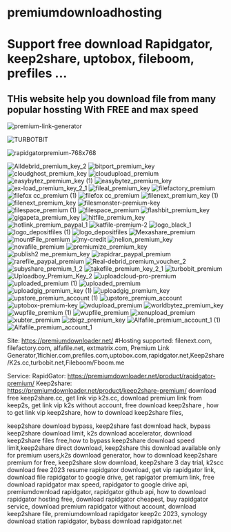 # premiumdownloadhosting
# Support free download Rapidgator, keep2share, uptobox, fileboom, prefiles ...
## THis website help you download file from many popular hossting With FREE and max speed

![premium-link-generator](https://github.com/Jimmy11268/premiumdownloadhosting/assets/132969087/f65b33ad-d823-4eaf-97ec-e066c0f2be6a)

![TURBOTBIT](https://github.com/Jimmy11268/premiumdownloadhosting/assets/132969087/c6a9ca97-0a54-4cf8-a9a8-1a25ee031603)

![rapidgatorpremium-768x768](https://github.com/Jimmy11268/premiumdownloadhosting/assets/132969087/1f6c9d40-fda6-4a6d-b31c-5a638e297c42)

![Alldebrid_premium_key_2](https://github.com/Jimmy11268/premiumdownloadhosting/assets/132969087/25dc5873-f994-4c1a-bdbd-c8574ffc205b)
![bitport_premium_key](https://github.com/Jimmy11268/premiumdownloadhosting/assets/132969087/20f40a42-f689-47b8-b967-1c6af2b6777b)
![cloudghost_premium_key](https://github.com/Jimmy11268/premiumdownloadhosting/assets/132969087/98f6ff11-0251-4dd2-8991-7883a8f70180)
![cloudupload_premium](https://github.com/Jimmy11268/premiumdownloadhosting/assets/132969087/a7dc82a0-8647-4b1c-94ee-80542a484c5e)
![easybytez_premium_key (1)](https://github.com/Jimmy11268/premiumdownloadhosting/assets/132969087/a01a9640-ba88-404e-b3d5-113e230bcb8d)
![easybytez_premium_key](https://github.com/Jimmy11268/premiumdownloadhosting/assets/132969087/86ef04a3-42a1-4459-b97a-fc2ac448b6ff)
![ex-load_premium_key_2_1](https://github.com/Jimmy11268/premiumdownloadhosting/assets/132969087/6b2938f2-ad62-4742-a77a-f72cab1f41a8)
![fileal_premium_key](https://github.com/Jimmy11268/premiumdownloadhosting/assets/132969087/37bc7e0f-7b5c-4391-b74d-5af8b6756eb9)
![filefactory_premium](https://github.com/Jimmy11268/premiumdownloadhosting/assets/132969087/6042614a-af19-4ea7-b57a-17571ce0297b)
![filefox cc_premium (1)](https://github.com/Jimmy11268/premiumdownloadhosting/assets/132969087/cf0597ab-4726-40a2-a131-96fc4ac6a6a5)
![filefox cc_premium](https://github.com/Jimmy11268/premiumdownloadhosting/assets/132969087/fe101160-2a25-46ac-8a35-eeba61974bb4)
![filenext_premium_key (1)](https://github.com/Jimmy11268/premiumdownloadhosting/assets/132969087/999d1c0b-3130-4cfb-883c-074bbc838cf1)
![filenext_premium_key](https://github.com/Jimmy11268/premiumdownloadhosting/assets/132969087/55e762a4-2e96-43a2-bbe3-3c3381742595)
![filesmonster-premium-key](https://github.com/Jimmy11268/premiumdownloadhosting/assets/132969087/f9123f9a-c707-459a-9b22-5156308c806c)
![filespace_premium (1)](https://github.com/Jimmy11268/premiumdownloadhosting/assets/132969087/582d4b6f-7115-448c-8cc4-cbf6b7baa906)
![filespace_premium](https://github.com/Jimmy11268/premiumdownloadhosting/assets/132969087/69f1a271-8eb0-4e48-b83f-246142493119)
![flashbit_premium_key](https://github.com/Jimmy11268/premiumdownloadhosting/assets/132969087/3b1ae8a7-53ef-4e8d-aebb-a4acd428c5c9)
![gigapeta_premium_key](https://github.com/Jimmy11268/premiumdownloadhosting/assets/132969087/ac8d98ce-e73a-478c-a530-c97b7f9e8bd5)
![hitfile_premium_key](https://github.com/Jimmy11268/premiumdownloadhosting/assets/132969087/e4ae92f3-5ba1-4361-817b-f380702b53ee)
![hotlink_premium_paypal_1](https://github.com/Jimmy11268/premiumdownloadhosting/assets/132969087/d2bc7a1b-cf2e-4eee-a976-7882856b9130)
![katfile-premium-2](https://github.com/Jimmy11268/premiumdownloadhosting/assets/132969087/68d1762c-f32a-46d0-a09c-59dbcf8b89a0)
![logo_black_1](https://github.com/Jimmy11268/premiumdownloadhosting/assets/132969087/3b63c6e1-4761-488c-acf7-271520c1bddc)
![logo_depositfiles (1)](https://github.com/Jimmy11268/premiumdownloadhosting/assets/132969087/b8dde0e8-2ae0-4897-baed-3f64a74d1b15)
![logo_depositfiles](https://github.com/Jimmy11268/premiumdownloadhosting/assets/132969087/3a4ac8f1-fd9e-4bdf-ac95-1c9dadeb3c05)
![Mexashare_premium](https://github.com/Jimmy11268/premiumdownloadhosting/assets/132969087/b37cb5bd-a68b-4add-9e3b-20ced6c64964)
![mountFile_premium](https://github.com/Jimmy11268/premiumdownloadhosting/assets/132969087/7af7ecc5-3de3-4897-9c3e-bff202038f52)
![my-credit](https://github.com/Jimmy11268/premiumdownloadhosting/assets/132969087/3d4c9b2a-baf5-461d-95bd-79084f2a821e)
![nelion_premium_key](https://github.com/Jimmy11268/premiumdownloadhosting/assets/132969087/854b204b-09ef-4a74-a501-a5b12e09bdac)
![novafile_premium](https://github.com/Jimmy11268/premiumdownloadhosting/assets/132969087/0e55f950-ff5c-4e95-b3e9-feeb93c09adb)
![premiumize_premium_key](https://github.com/Jimmy11268/premiumdownloadhosting/assets/132969087/e289e5d0-796a-4e6b-ad00-a14f547bc2aa)
![publish2 me_premium_key](https://github.com/Jimmy11268/premiumdownloadhosting/assets/132969087/58ff445f-d33a-4757-b0ee-155172d90eb4)
![rapidrar_paypal_premium](https://github.com/Jimmy11268/premiumdownloadhosting/assets/132969087/ca19477b-ab4b-4e92-a0ac-51cf3f25f500)
![rarefile_paypal_premium](https://github.com/Jimmy11268/premiumdownloadhosting/assets/132969087/de1ca830-92ef-4b77-adaf-0cb5a471422d)
![Real-debrid_premium_voucher_2](https://github.com/Jimmy11268/premiumdownloadhosting/assets/132969087/f9f060c4-b0a6-4c71-be06-61437577e102)
![subyshare_premium_1_2](https://github.com/Jimmy11268/premiumdownloadhosting/assets/132969087/cf0aa946-539c-40ff-bb2a-6468c54f270a)
![takefile_premium_key_2_1](https://github.com/Jimmy11268/premiumdownloadhosting/assets/132969087/5b05579f-bb3f-4b69-a208-3a475f8cb388)
![turbobit_premium](https://github.com/Jimmy11268/premiumdownloadhosting/assets/132969087/046038ea-29ea-432c-8a0e-44413a91f853)
![Uploadboy_Premium_Key_2](https://github.com/Jimmy11268/premiumdownloadhosting/assets/132969087/1c55174e-76ab-4b13-b51e-80dbbbd83cc9)
![uploadcloud-pro-premium](https://github.com/Jimmy11268/premiumdownloadhosting/assets/132969087/68428a2a-dc50-45b0-a37d-c980ba4fed8a)
![uploaded_premium (1)](https://github.com/Jimmy11268/premiumdownloadhosting/assets/132969087/523ce5b4-8522-4054-a332-cee72e61fcaa)
![uploaded_premium](https://github.com/Jimmy11268/premiumdownloadhosting/assets/132969087/96f9a591-e6de-4fd9-b16a-211fb45eb195)
![uploadgig_premium_key (1)](https://github.com/Jimmy11268/premiumdownloadhosting/assets/132969087/f9c465d5-864b-43bf-9e50-be8c16056756)
![uploadgig_premium_key](https://github.com/Jimmy11268/premiumdownloadhosting/assets/132969087/9479efd8-ca57-4c58-b4de-00086cd76c05)
![upstore_premium_account (1)](https://github.com/Jimmy11268/premiumdownloadhosting/assets/132969087/edd18f97-dd82-42da-bd5e-9f2ef4ff5c58)
![upstore_premium_account](https://github.com/Jimmy11268/premiumdownloadhosting/assets/132969087/1a607e9c-86c4-4b90-a292-38efe7d9c305)
![uptobox-premium-key](https://github.com/Jimmy11268/premiumdownloadhosting/assets/132969087/fba9ee2d-b788-4bc3-a723-e891ba26e97f)
![wdupload_premium](https://github.com/Jimmy11268/premiumdownloadhosting/assets/132969087/8788fe41-25d5-445f-a942-e74f4b9fba6d)
![worldbytez_premium_key](https://github.com/Jimmy11268/premiumdownloadhosting/assets/132969087/21e2987f-d827-4d50-b8ce-9e18fa72c890)
![wupfile_premium (1)](https://github.com/Jimmy11268/premiumdownloadhosting/assets/132969087/fff8784d-254a-42cf-af52-cf90d73ebcdb)
![wupfile_premium](https://github.com/Jimmy11268/premiumdownloadhosting/assets/132969087/fe67c069-6905-4022-b83b-ba9311d43cc8)
![xenupload_premium](https://github.com/Jimmy11268/premiumdownloadhosting/assets/132969087/9d126511-535e-4f45-a5f8-a4f09e95645e)
![xubter_premium](https://github.com/Jimmy11268/premiumdownloadhosting/assets/132969087/7e7b93e1-9d64-4a99-9f84-874cf3766e50)
![zbigz_premium_key](https://github.com/Jimmy11268/premiumdownloadhosting/assets/132969087/ee75a253-a157-4d7c-bde3-e7ddc9d99d2c)
![Alfafile_premium_account_1 (1)](https://github.com/Jimmy11268/premiumdownloadhosting/assets/132969087/f1ebf8f4-2370-4a01-b494-91a4213bf16c)
![Alfafile_premium_account_1](https://github.com/Jimmy11268/premiumdownloadhosting/assets/132969087/6fc54be7-a5eb-4837-b1cb-9a56f9a97e5a)

Site: https://premiumdownloader.net/
#Hosting supported:
filenext.com, filefactory.com, alfafile.net, extmatrix.com, Premium Link Generator,1fichier.com,prefiles.com,uptobox.com,rapidgator.net,Keep2share/K2s.cc,turbobit.net,Fileboom/Fboom.me

Service:
RapidGator:
https://premiumdownloader.net/product/rapidgator-premium/
Keep2share:
https://premiumdownloader.net/product/keep2share-premium/
download free keep2share.cc, get link vip k2s.cc, download premium link from keep2s, get link vip k2s without account, free download keep2share , how to get link vip keep2share, how to download keep2share files,

keep2share download bypass, keep2share fast download hack, bypass keep2share download limit, k2s download accelerator, download keep2share files free,how to bypass keep2share download speed limit,keep2share direct download, keep2share this download available only for premium users,k2s download generator, how to download keep2share premium for free, keep2share slow download, keep2share 3 day trial, k2scc download free 2023
resume rapidgator download, get vip rapidgator link, download file rapidgator to google drive, get rapigator premium link, free download rapidgator max speed, rapidgator to google drive api, premiumdownload rapidgator, rapidgator github api, how to download rapidgator hosting free, download rapidgator cheapest, buy rapidgator service, download premium rapidgator without account, download keep2share file, premiumdownload rapidgator keep2c 2023, synology download station rapidgator, bybass download rapidgator.net
